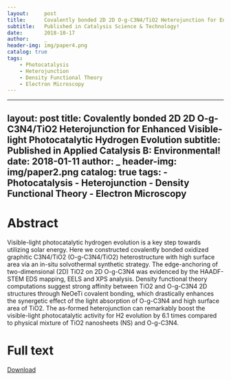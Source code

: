 ```yaml
---
layout:     post
title:      Covalently bonded 2D 2D O-g-C3N4/TiO2 Heterojunction for Enhanced Visible-light Photocatalytic Hydrogen Evolution
subtitle:   Published in Catalysis Science & Technology!
date:       2018-10-17
author:     _
header-img: img/paper4.png
catalog: true
tags:
    - Photocatalysis
    - Heterojunction
    - Density Functional Theory
    - Electron Microscopy
---
```



---
layout:     post
title:      Covalently bonded 2D 2D O-g-C3N4/TiO2 Heterojunction for Enhanced Visible-light Photocatalytic Hydrogen Evolution
subtitle:   Published in Applied Catalysis B: Environmental!
date:       2018-01-11
author:     _
header-img: img/paper2.png
catalog: true
tags:
    - Photocatalysis
    - Heterojunction
    - Density Functional Theory
    - Electron Microscopy
---

# Abstract
Visible-light photocatalytic hydrogen evolution is a key step towards utilizing solar energy. Here we constructed covalently bonded oxidized graphitic C3N4/TiO2 (O-g-C3N4/TiO2) heterostructure with high surface area via an in-situ solvothermal synthetic strategy. The edge-anchoring of two-dimensional (2D) TiO2 on 2D O-g-C3N4 was evidenced by the HAADF-STEM EDS mapping, EELS and XPS analysis. Density functional theory computations suggest strong affinity between TiO2 and O-g-C3N4 2D structures through NeOeTi covalent bonding, which drastically enhances the synergetic effect of the light absorption of O-g-C3N4 and high surface area of TiO2. The as-formed heterojunction can remarkably boost the visible-light photocatalytic activity for H2 evolution by 6.1 times compared to physical mixture of TiO2 nanosheets (NS) and O-g-C3N4.

# Full text
[Download](http://sci-hub.tw/10.1016/j.apcatb.2017.12.06 "Download")

